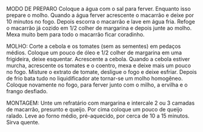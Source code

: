 MODO DE PREPARO
Coloque a água com o sal para ferver.
Enquanto isso prepare o molho.
Quando a água ferver acrescente o macarrão e deixe por 10 minutos no fogo.
Depois escorra o macarrão e lave em água fria.
Refoge o macarrão já cozido em 1/2 colher de margarina e depois junte ao molho.
Mexa muito bem para todo o macarrão ficar coradinho.

MOLHO:
Corte a cebola e os tomates (sem as sementes) em pedaços médios.
Coloque um pouco de óleo e 1/2 colher de margarina em uma frigideira, deixe esquentar. Acrescente a cebola.
Quando a cebola estiver murcha, acrescente os tomates e o coentro, mexa e deixe mais um pouco no fogo.
Misture o extrato de tomate, desligue o fogo e deixe esfriar.
Depois de frio bata tudo no liquidificador ate tornar-se um molho homogêneo.
Coloque novamente no fogo, para ferver junto com o milho, a ervilha e o frango desfiado.

MONTAGEM:
Unte um refratário com margarina e intercale 2 ou 3 camadas de macarrão, presunto e queijo.
Por cima coloque um pouco de queijo ralado.
Leve ao forno médio, pré-aquecido, por cerca de 10 a 15 minutos.
Sirva quente.
